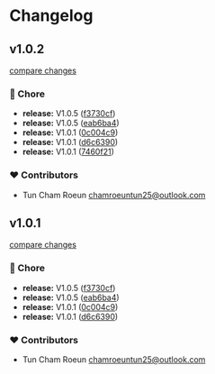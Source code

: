 # Changelog


## v1.0.2

[compare changes](https://github.com/cloudware-com-kh/nuxt-graphql-tool/compare/v1.0.5...v1.0.2)

### 🏡 Chore

- **release:** V1.0.5 ([f3730cf](https://github.com/cloudware-com-kh/nuxt-graphql-tool/commit/f3730cf))
- **release:** V1.0.5 ([eab6ba4](https://github.com/cloudware-com-kh/nuxt-graphql-tool/commit/eab6ba4))
- **release:** V1.0.1 ([0c004c9](https://github.com/cloudware-com-kh/nuxt-graphql-tool/commit/0c004c9))
- **release:** V1.0.1 ([d6c6390](https://github.com/cloudware-com-kh/nuxt-graphql-tool/commit/d6c6390))
- **release:** V1.0.1 ([7460f21](https://github.com/cloudware-com-kh/nuxt-graphql-tool/commit/7460f21))

### ❤️ Contributors

- Tun Cham Roeun <chamroeuntun25@outlook.com>

## v1.0.1

[compare changes](https://github.com/cloudware-com-kh/nuxt-graphql-tool/compare/v1.0.5...v1.0.1)

### 🏡 Chore

- **release:** V1.0.5 ([f3730cf](https://github.com/cloudware-com-kh/nuxt-graphql-tool/commit/f3730cf))
- **release:** V1.0.5 ([eab6ba4](https://github.com/cloudware-com-kh/nuxt-graphql-tool/commit/eab6ba4))
- **release:** V1.0.1 ([0c004c9](https://github.com/cloudware-com-kh/nuxt-graphql-tool/commit/0c004c9))
- **release:** V1.0.1 ([d6c6390](https://github.com/cloudware-com-kh/nuxt-graphql-tool/commit/d6c6390))

### ❤️ Contributors

- Tun Cham Roeun <chamroeuntun25@outlook.com>
